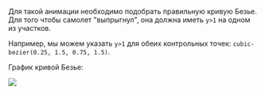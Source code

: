 Для такой анимации необходимо подобрать правильную кривую Безье. Для того чтобы самолет "выпрыгнул", она должна иметь `y>1` на одном из участков.

Например, мы можем указать `y>1` для обеих контрольных точек: `cubic-bezier(0.25, 1.5, 0.75, 1.5)`.

График кривой Безье:

![](bezier-up.png)
